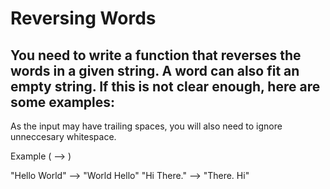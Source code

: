 # Reversing Words

## You need to write a function that reverses the words in a given string. A word can also fit an empty string. If this is not clear enough, here are some examples:
As the input may have trailing spaces, you will also need to ignore unneccesary whitespace.

Example ( --> )

"Hello World" --> "World Hello" 
"Hi There." --> "There. Hi"
